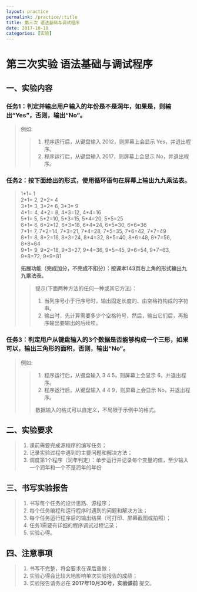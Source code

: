 ```yaml
---
layout: practice
permalink: /practice/:title
title: 第三次 语法基础与调试程序
date: 2017-10-18
categories: [实验]
---
```


# 第三次实验  语法基础与调试程序

## 一、实验内容
### 任务1：判定并输出用户输入的年份是不是润年，如果是，则输出“Yes”，否则，输出“No”。  
> 例如:
>>1. 程序运行后，从键盘输入 2012，则屏幕上会显示 Yes，并退出程序。
>>1. 程序运行后，从键盘输入 2017，则屏幕上会显示 No，并退出程序。

### 任务2：按下面给出的形式，使用循环语句在屏幕上输出九九乘法表。
>1\*1= 1    
>2\*1= 2, 2\*2= 4    
>3\*1= 3, 3\*2= 6, 3\*3= 9    
>4\*1= 4, 4\*2= 8, 4\*3=12, 4\*4=16    
>5\*1= 5, 5\*2=10, 5\*3=15, 5\*4=20, 5\*5=25    
>6\*1= 6, 6\*2=12, 6\*3=18, 6\*4=24, 6\*5=30, 6\*6=36    
>7\*1= 7, 7\*2=14, 7\*3=21, 7\*4=28, 7\*5=35, 7\*6=42, 7\*7=49    
>8\*1= 8, 8\*2=16, 8\*3=24, 8\*4=32, 8\*5=40, 8\*6=48, 8\*7=56, 8\*8=64    
>9\*1= 9, 9\*2=18, 9\*3=27, 9\*4=36, 9\*5=45, 9\*6=54, 9\*7=63, 9\*8=72, 9\*9=81
>    
> __拓展功能（完成加分，不完成不扣分）：按课本143页右上角的形式输出九九乘法表。__    
>>提示(下面两种方法的任何一种或其它方法)：    
>> 1. 当列序号小于行序号时，输出固定长度的、由空格符构成的字符串。
>> 1. 输出时，先计算需要多少个空格符号，然后，输出它们后，再按序输出要输出的后续项。

### 任务3：判定用户从键盘输入的3个数据是否能够构成一个三形，如果可以，输出三角形的面积，否则，输出“No”。
> 例如:
>>1. 程序运行后，从键盘输入 3 4 5，则屏幕上会显示 6，并退出程序。
>>1. 程序运行后，从键盘输入 4 4 9，则屏幕上会显示 No，并退出程序。
>>    
>>数据输入的格式可以自定义，不局限于示例中的格式。    


## 二、实验要求
> 1. 课前需要完成源程序的编写任务；
> 1. 记录实验过程中遇到的主要问题和解决方法；       
> 1. 调度第1个程序（润年判定）：单步运行并记录每个变量的值，至少输入一个润年和一个不是润年的年份

## 三、书写实验报告
> 1. 书写每个任务的设计思路、源程序；
> 1. 每个任务编程和运行程序时遇到的问题和解决方法；
> 1. 每个任务运行程序后的输出结果（可打印、屏幕截图或拍照）；
> 1. 任务1需要有详细的程序调试过程记录；
> 1. 实验心得。

## 四、注意事项
> 1. 书写不完整，将会要求在课后重做；
> 1. 实验心得会比较大地影响单次实验报告的成绩；
> 1. 实验报告请务必在 __2017年10月30号，实验课前__ 提交。
